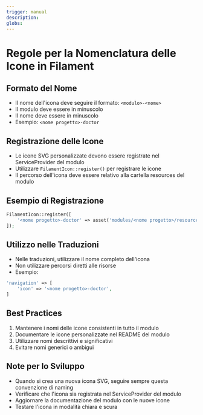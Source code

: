 ```yaml
---
trigger: manual
description:
globs:
---
```

# Regole per la Nomenclatura delle Icone in Filament

## Formato del Nome
- Il nome dell'icona deve seguire il formato: `<modulo>-<nome>`
- Il modulo deve essere in minuscolo
- Il nome deve essere in minuscolo
- Esempio: `<nome progetto>-doctor`

## Registrazione delle Icone
- Le icone SVG personalizzate devono essere registrate nel ServiceProvider del modulo
- Utilizzare `FilamentIcon::register()` per registrare le icone
- Il percorso dell'icona deve essere relativo alla cartella resources del modulo

## Esempio di Registrazione
```php
FilamentIcon::register([
    '<nome progetto>-doctor' => asset('modules/<nome progetto>/resources/svg/doctor.svg'),
]);
```

## Utilizzo nelle Traduzioni
- Nelle traduzioni, utilizzare il nome completo dell'icona
- Non utilizzare percorsi diretti alle risorse
- Esempio:
```php
'navigation' => [
    'icon' => '<nome progetto>-doctor',
]
```

## Best Practices
1. Mantenere i nomi delle icone consistenti in tutto il modulo
2. Documentare le icone personalizzate nel README del modulo
3. Utilizzare nomi descrittivi e significativi
4. Evitare nomi generici o ambigui

## Note per lo Sviluppo
- Quando si crea una nuova icona SVG, seguire sempre questa convenzione di naming
- Verificare che l'icona sia registrata nel ServiceProvider del modulo
- Aggiornare la documentazione del modulo con le nuove icone
- Testare l'icona in modalità chiara e scura
